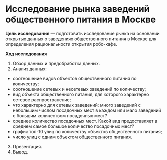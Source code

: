 # Исследование рынка заведений общественного питания в Москве


**Цель исследования** — подготовить исследование рынка на основании открытых данных о заведениях общественного питания в Москве для определения рациональности открытия робо-кафе.

**Ход исследования**

1. Обзор данных и предобработка данных.
2. Анализ данных:
  - соотношение видов объектов общественного питания по количеству;
  - соотношение сетевых и несетевых заведений по количеству;
  - вид объекта общественного питания, для которого характерно сетевое распространение;
  - что характерно для сетевых заведений: много заведений с небольшим числом посадочных мест в каждом или мало заведений с большим количеством посадочных мест?
  - среднее количество посадочных мест. Какой вид предоставляет в среднем самое большое количество посадочных мест?
  - график топ-10 улиц по количеству объектов общественного питания; 
  - число улиц с одним объектом общественного питания.
3. Презентация.
4. Вывод.